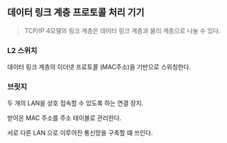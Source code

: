 ## 데이터 링크 계층 프로토콜 처리 기기

> TCP/IP 4모델의 링크 계층은 데이터 링크 계층과 물리 계층으로 나눌 수 있다.

### L2 스위치
데이터 링크 계층의 이더넷 프로토콜 (MAC주소)을 기반으로 스위칭한다.

### 브릿지
두 개의 LAN을 상호 접속할 수 있도록 하는 연결 장치. 

받아온 MAC 주소를 주소 테이블로 관리한다.

서로 다른 LAN 으로 이루어진 통신망을 구축할 떄 쓰인다.